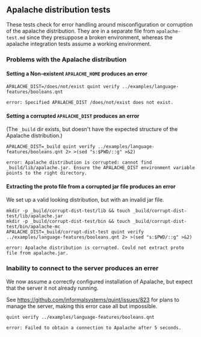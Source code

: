 ## Apalache distribution tests

<!-- !test program
bash -
-->

These tests check for error handling around misconfiguration or corruption of
the apalache distribution. They are in a separate file from `apalache-test.md`
since they presuppose a broken environment, whereas the apalache integration
tests assume a working environment.


### Problems with the Apalache distribution

#### Setting a Non-existent `APALACHE_HOME` produces an error

<!-- !test in invalid APALACHE_DIST -->
```
APALACHE_DIST=/does/not/exist quint verify ../examples/language-features/booleans.qnt
```

<!-- !test exit 1 -->
<!-- !test err invalid APALACHE_DIST -->
```
error: Specified APALACHE_DIST /does/not/exist does not exist.
```

#### Setting a corrupted `APALACHE_DIST` produces an error

(The `_build` dir exists, but doesn't have the expected structure of the
Apalache distribution.)

<!-- !test in corrupted APALACHE_DIST -->
```
APALACHE_DIST=_build quint verify ../examples/language-features/booleans.qnt 2> >(sed "s:$PWD/::g" >&2)
```

<!-- !test exit 1 -->
<!-- !test err corrupted APALACHE_DIST -->
```
error: Apalache distribution is corrupted: cannot find _build/lib/apalache.jar. Ensure the APALACHE_DIST environment variable points to the right directory.
```

#### Extracting the proto file from a corrupted jar file produces an error

We set up a valid looking distribution, but with an invalid jar file.

<!-- !test in corrupted apalache.jar -->
```
mkdir -p _build/corrupt-dist-test/lib && touch _build/corrupt-dist-test/lib/apalache.jar
mkdir -p _build/corrupt-dist-test/bin && touch _build/corrupt-dist-test/bin/apalache-mc
APALACHE_DIST=_build/corrupt-dist-test quint verify ../examples/language-features/booleans.qnt 2> >(sed "s:$PWD/::g" >&2)
```

<!-- !test exit 1 -->
<!-- !test err corrupted apalache.jar -->
```
error: Apalache distribution is corrupted. Could not extract proto file from apalache.jar.
```

### Inability to connect to the server produces an errer

We now assume a correctly configured installation of Apalache, but expect that the
server it not already running.

See https://github.com/informalsystems/quint/issues/823 for plans to manage the
server, making this error case all but impossible.

<!-- !test program
APALACHE_DIST=_build/apalache PATH=_build/apalache/bin:$PATH bash -
-->

<!-- !test in sever errors and connections -->
```
quint verify ../examples/language-features/booleans.qnt
```

<!-- !test exit 1 -->
<!-- !test err sever errors and connections  -->
```
error: Failed to obtain a connection to Apalache after 5 seconds.
```
